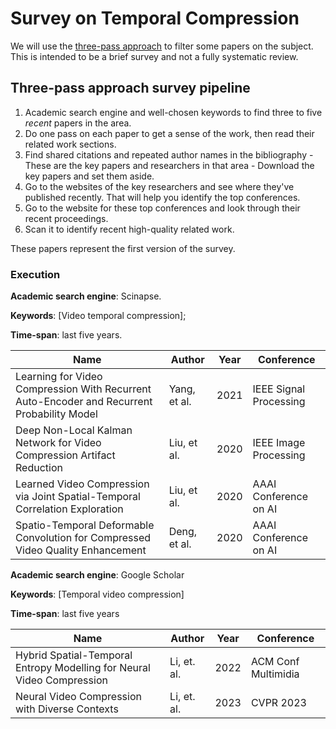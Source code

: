 # Survey on Temporal Compression

We will use the [three-pass approach](three-pass-approach) to filter some papers on the subject. This is intended to be a brief survey and not a fully systematic review.

## Three-pass approach survey pipeline

1. Academic search engine and well-chosen keywords to find three to five _recent_ papers in the area.
2. Do one pass on each paper to get a sense of the work, then read their related work sections.
3. Find shared citations and repeated author names in the bibliography - These are the key papers and researchers in that area - Download the key papers and set them aside.
4. Go to the websites of the key researchers and see where they've published recently. That will help you identify the top conferences.
5. Go to the website for these top conferences and look through their recent proceedings.
6. Scan it to identify recent high-quality related work.

These papers represent the first version of the survey.

### Execution

**Academic search engine**: Scinapse.

**Keywords**: \[Video temporal compression];

**Time-span**: last five years.

| Name                                                                                                                           | Author       | Year | Conference             |
| ------------------------------------------------------------------------------------------------------------------------------ | ------------ | ---- | ---------------------- |
| Learning for Video Compression With Recurrent Auto-Encoder and Recurrent Probability Model | Yang, et al. | 2021 | IEEE Signal Processing |
| Deep Non-Local Kalman Network for Video Compression Artifact Reduction                                                         | Liu, et al.  | 2020 | IEEE Image Processing                       |
| Learned Video Compression via Joint Spatial-Temporal Correlation Exploration                                                   | Liu, et al.  | 2020 | AAAI Conference on AI  |
| Spatio-Temporal Deformable Convolution for Compressed Video Quality Enhancement                                                | Deng, et al. | 2020 | AAAI Conference on AI  |

**Academic search engine**: Google Scholar

**Keywords**: \[Temporal video compression]

**Time-span**: last five years

| Name                                                                   | Author      | Year | Conference          |
| ---------------------------------------------------------------------- | ----------- | ---- | ------------------- |
| Hybrid Spatial-Temporal Entropy Modelling for Neural Video Compression | Li, et. al. | 2022 | ACM Conf Multimidia |
| Neural Video Compression with Diverse Contexts                         | Li, et. al. | 2023 | CVPR 2023                    |

